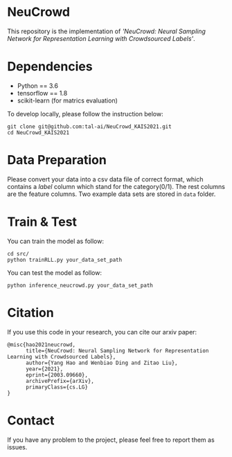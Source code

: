 # NeuCrowd
This repository is the implementation of *'NeuCrowd: Neural Sampling Network for Representation Learning with Crowdsourced Labels'*.

# Dependencies

* Python == 3.6
* tensorflow == 1.8
* scikit-learn (for matrics evaluation)

To develop locally, please follow the instruction below:

    git clone git@github.com:tal-ai/NeuCrowd_KAIS2021.git
    cd NeuCrowd_KAIS2021

# Data Preparation

Please convert your data into a csv data file of correct format, which contains a *label* column which stand for the category(0/1).
The rest columns are the feature columns. Two example data sets are stored in `data` folder.

# Train & Test

You can train the model as follow:

    cd src/
    python trainRLL.py your_data_set_path

You can test the model as follow:

    python inference_neucrowd.py your_data_set_path

# Citation

If you use this code in your research, you can cite our arxiv paper:
    
    @misc{hao2021neucrowd,
          title={NeuCrowd: Neural Sampling Network for Representation Learning with Crowdsourced Labels}, 
          author={Yang Hao and Wenbiao Ding and Zitao Liu},
          year={2021},
          eprint={2003.09660},
          archivePrefix={arXiv},
          primaryClass={cs.LG}
    }

# Contact

If you have any problem to the project, please feel free to report them as issues.

